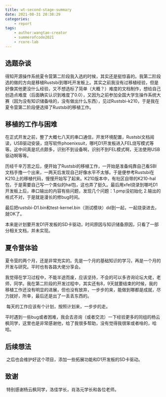 ```yaml
---
title: wt-second-stage-summary
date: 2021-08-31 20:38:29
categories:
	- report
tags:
	- author:wangtao-creator
	- summerofcode2021
	- rcore-lab
---
```


## 选题杂谈

​	得知开源操作系统夏令营第二阶段我入选的时候，其实还是挺惊喜的。我第二阶段选的做的方向是移植Rustsbi到哪吒开发板上。其实之前我没有过移植经验，但是好像其他更没什么经验，又不想选标了简单（大概？）难度的文档制作，想给自己创造点难度（后面确实认识到难度了0.0），又因为之前参加全国大学生操作系统大赛（因为没有知识储备啥的，没有做出什么东西），见过Rustsbi-k210，于是我在夏令营第二阶段便选择了Rustsbi的移植工作。

<!-- more -->

## 移植的工作与困难

​	在正式开发之前，整了大概七八天的串口通信，开发环境配置，Rustsbi文档阅读，USB驱动安装，烧写软件phoenixsuit，哪吒D1开发板进入FEL烧写模式等等。这中间真是坑点颇多，识别不到设备啊，识别不到FEL模式啊，无法使用USB驱动啊等等。

​	历经千辛万苦之后，便开始了Rustsbi的移植工作，一开始是准备纯靠自己看SBI文档手撸一个出来，一两天后发现自己好像水平不太够。于是便参考Rustsbi在K210上的移植代码，慢慢开始写了起来。K210版本中，有社区自带的K210-hal包，于是需要自己写一个类似的hal包，这也弄了挺久。最后用xfel烧录到哪吒D1开发板上后，串口输出的内容有些问题，发现几个问题：1.pmp没初始化 2.输出的格式不对，于是就是漫长的修bug时间。

​	最后把rustsbi-D1.bin和test-kernel.bin（测试模块）dd到一起，一起烧录进去，就OK了。

​	本来是计划要开发D1开发板的SD卡驱动，时间原因与知识储备原因，只看了一部分相关文档，并未实现。



## 夏令营体验

​	夏令营的两个月，还是非常充实的。先是一个月的基础知识的学习，再是一个月的开发与研究。平时也有各路大佬分享会。

​	我觉得在学习过程中，不能半途而废，应该坚持，不会的可以多咨询论坛大佬，老师，同学。我在第二阶段的开发过程中，其实还有8，9天就要结束的时候，我的移植工作还没有明显的进展，但也没有放弃，一步步的来，能做到哪都是成就，尽力就好，所幸，最后还是出了一丢丢东西的。

​	每天的工作应该有个计划，按照计划来，一步步的走。

​	平时遇到一些bug或者困难，我会去咨询（或者交流）一下经验更多的同组的杨云枫同学，这里也是非常感谢他，给了我很多帮助，没有觉得我很笨或者啥的，哈哈。



## 后续想法

​	之后也会维护好这个项目，添加一些拓展功能和D1开发板的SD卡驱动。



## 致谢

​	特别感谢杨云枫同学，洛佳学长，肖洛元学长和各位老师。

